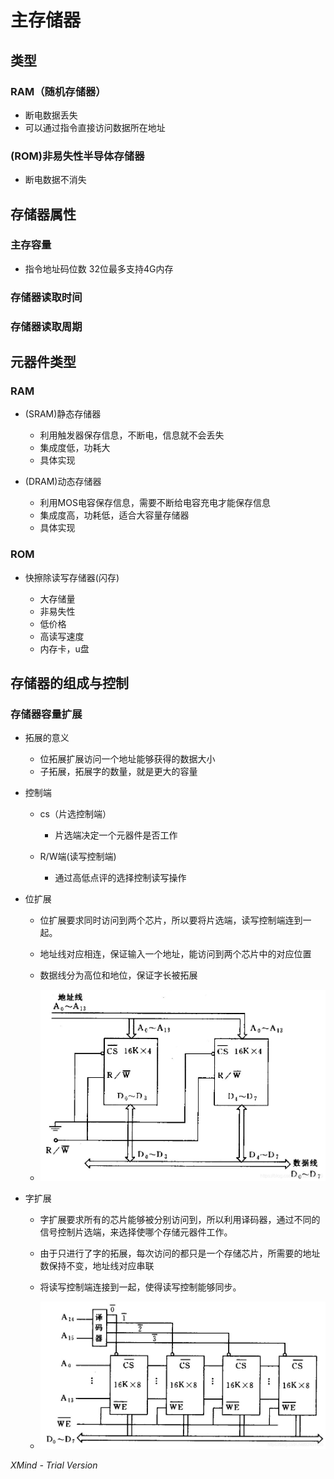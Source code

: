 # 主存储器

## 类型

### RAM（随机存储器）

- 断电数据丢失
- 可以通过指令直接访问数据所在地址

### (ROM)非易失性半导体存储器

- 断电数据不消失

## 存储器属性

### 主存容量

- 指令地址码位数 32位最多支持4G内存

### 存储器读取时间

### 存储器读取周期

## 元器件类型

### RAM

- (SRAM)静态存储器

	- 利用触发器保存信息，不断电，信息就不会丢失
	- 集成度低，功耗大
	- 具体实现

- (DRAM)动态存储器

	- 利用MOS电容保存信息，需要不断给电容充电才能保存信息
	- 集成度高，功耗低，适合大容量存储器
	- 具体实现

### ROM

- 快擦除读写存储器(闪存)

	- 大存储量
	- 非易失性
	- 低价格
	- 高读写速度
	- 内存卡，u盘

## 存储器的组成与控制

### 存储器容量扩展

- 拓展的意义

	- 位拓展扩展访问一个地址能够获得的数据大小
	- 子拓展，拓展字的数量，就是更大的容量

- 控制端

	- cs（片选控制端）

		- 片选端决定一个元器件是否工作

	- R/W端(读写控制端)

		- 通过高低点评的选择控制读写操作

- 位扩展

  - 位扩展要求同时访问到两个芯片，所以要将片选端，读写控制端连到一起。
  - 地址线对应相连，保证输入一个地址，能访问到两个芯片中的对应位置
  - 数据线分为高位和地位，保证字长被拓展

  -  ![在这里插入图片描述](20200407083632134.png)

- 字扩展

	- 字扩展要求所有的芯片能够被分别访问到，所以利用译码器，通过不同的信号控制片选端，来选择使哪个存储元器件工作。
	- 由于只进行了字的拓展，每次访问的都只是一个存储芯片，所需要的地址数保持不变，地址线对应串联
	- 将读写控制端连接到一起，使得读写控制能够同步。
	
	- ![在这里插入图片描述](20200407083739708.png)



*XMind - Trial Version*